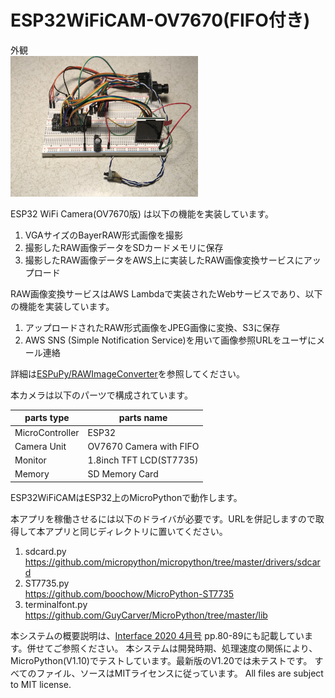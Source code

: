 # ESP32WiFiCAM-OV7670(FIFO付き)
外観 <br><img src="fig/fig1.jpg" width=300>

ESP32 WiFi Camera(OV7670版) は以下の機能を実装しています。

1. VGAサイズのBayerRAW形式画像を撮影
1. 撮影したRAW画像データをSDカードメモリに保存
1. 撮影したRAW画像データをAWS上に実装したRAW画像変換サービスにアップロード

RAW画像変換サービスはAWS Lambdaで実装されたWebサービスであり、以下の機能を実装しています。
1. アップロードされたRAW形式画像をJPEG画像に変換、S3に保存
1. AWS SNS (Simple Notification Service)を用いて画像参照URLをユーザにメール連絡

詳細は[ESPuPy/RAWImageConverter](https://github.com/ESPuPy/RAWImageConverter)を参照してください。

本カメラは以下のパーツで構成されています。

|parts type|parts name|
----|----
|MicroController|ESP32|
|Camera Unit|OV7670 Camera with FIFO|
|Monitor|1.8inch TFT LCD(ST7735)|
|Memory|SD Memory Card|

ESP32WiFiCAMはESP32上のMicroPythonで動作します。

本アプリを稼働させるには以下のドライバが必要です。URLを併記しますので取得して本アプリと同じディレクトリに置いてください。

1. sdcard.py<br>https://github.com/micropython/micropython/tree/master/drivers/sdcard
1. ST7735.py<br>https://github.com/boochow/MicroPython-ST7735
1. terminalfont.py<br>https://github.com/GuyCarver/MicroPython/tree/master/lib

本システムの概要説明は、[Interface 2020 4月号](https://interface.cqpub.co.jp/magazine/202004/) pp.80-89にも記載しています。併せてご参照ください。
本システムは開発時期、処理速度の関係により、MicroPython(V1.10)でテストしています。最新版のV1.20では未テストです。
すべてのファイル、ソースはMITライセンスに従っています。 All files are subject to MIT license.
